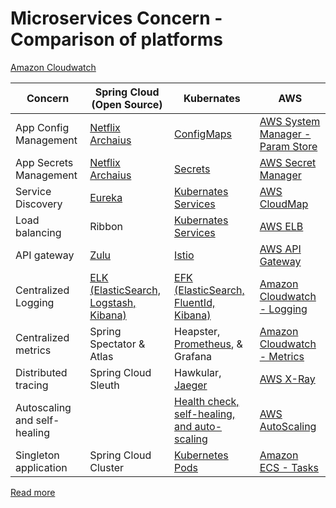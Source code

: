 # Microservices Concern - Comparison of platforms

[Amazon Cloudwatch](../2_AWSServices/8_ObservabilityLogsServices/AmazonCloudWatch/CloudwatchLogs.md)

| Concern                      | Spring Cloud (Open Source)                                                      | Kubernates                                                                                               | AWS                                                                                                                   |
|------------------------------|---------------------------------------------------------------------------------|----------------------------------------------------------------------------------------------------------|-----------------------------------------------------------------------------------------------------------------------|
| App Config Management        | [Netflix Archaius](https://github.com/Netflix/archaius)                         | [ConfigMaps](../9_ContainerOrchestrationServices/Kubernates/ConfigMaps.md)                               | [AWS System Manager - Param Store](../2_AWSServices/2c_SecurityServices/1_DataProtectionServices/AWSSystemManager.md) |
| App Secrets Management       | [Netflix Archaius](https://github.com/Netflix/archaius)                         | [Secrets](../9_ContainerOrchestrationServices/Kubernates/Secrets.md)                                     | [AWS Secret Manager](../2_AWSServices/2c_SecurityServices/1_DataProtectionServices/AWSSecretsManager.md)              |
| Service Discovery            | [Eureka](2_ServiceRegistry&Discovery/Eureka.md)                                 | [Kubernates Services](../9_ContainerOrchestrationServices/Kubernates/Readme.md)                          | [AWS CloudMap](../2_AWSServices/1_NetworkingAndContentDelivery/2_ApplicationNetworking/AWSCloudMap.md)                |
| Load balancing               | Ribbon                                                                          | [Kubernates Services](../9_ContainerOrchestrationServices/Kubernates/Readme.md)                          | [AWS ELB](../2_AWSServices/1_NetworkingAndContentDelivery/2_ApplicationNetworking/ElasticLoadBalancer/Readme.md)      |
| API gateway                  | [Zulu](1_APIGateway/ZuluAPIGateway.md)                                          | [Istio](https://istio.io/)                                                                               | [AWS API Gateway](../2_AWSServices/1_NetworkingAndContentDelivery/2_ApplicationNetworking/AmazonAPIGateway/Readme.md) |
| Centralized Logging          | [ELK (ElasticSearch, Logstash, Kibana)](../12_ObservabilityLogsServices/ELK.md) | [EFK (ElasticSearch, FluentId, Kibana)](../12_ObservabilityLogsServices/EFK.md)                          | [Amazon Cloudwatch - Logging](../2_AWSServices/8_ObservabilityLogsServices/AmazonCloudWatch/CloudwatchLogs.md)        |
| Centralized metrics          | Spring Spectator & Atlas                                                        | Heapster, [Prometheus](../12_ObservabilityLogsServices/Prometheus.md), & Grafana                         | [Amazon Cloudwatch - Metrics](../2_AWSServices/8_ObservabilityLogsServices/AmazonCloudWatch/CloudwatchMetrics.md)     |
| Distributed tracing          | Spring Cloud Sleuth                                                             | Hawkular, [Jaeger](../12_ObservabilityLogsServices/Jaeger.md)                                            | [AWS X-Ray](../2_AWSServices/8_ObservabilityLogsServices/AWSXRay.md)                                                  |
| Autoscaling and self-healing |                                                                                 | [Health check, self-healing, and auto-scaling](../9_ContainerOrchestrationServices/Kubernates/Readme.md) | [AWS AutoScaling](../2_AWSServices/3_ComputeServices/AmazonEC2/AutoScalingGroup/Readme.md)                            |
| Singleton application        | Spring Cloud Cluster                                                            | [Kubernetes Pods](../9_ContainerOrchestrationServices/Kubernates/Readme.md)                              | [Amazon ECS - Tasks](../2_AWSServices/4_ContainerOrchestrationServices/AmazonECS/Readme.md)                           |

[Read more](https://en.wikipedia.org/wiki/Microservices)
